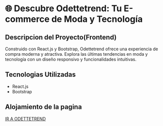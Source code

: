 <h1>🌐 Descubre Odettetrend: Tu E-commerce de Moda y Tecnología</h1>

<h2>Descripcion del Proyecto(Frontend)</h2>

<p>Construido con React.js y Bootstrap, Odettetrend ofrece una experiencia de compra moderna y atractiva. Explora las últimas tendencias en moda y tecnología con un diseño responsivo y funcionalidades intuitivas.</p>

<h2>Tecnologias Utilizadas</h2>
<ul>
<li>React.js</li>
<li>Bootstrap</li>
</ul>

<h2>Alojamiento de la pagina</h2>
<p><a href="https://grand-sopapillas-57134f.netlify.app/"> IR A ODETTETREND</a></p>

